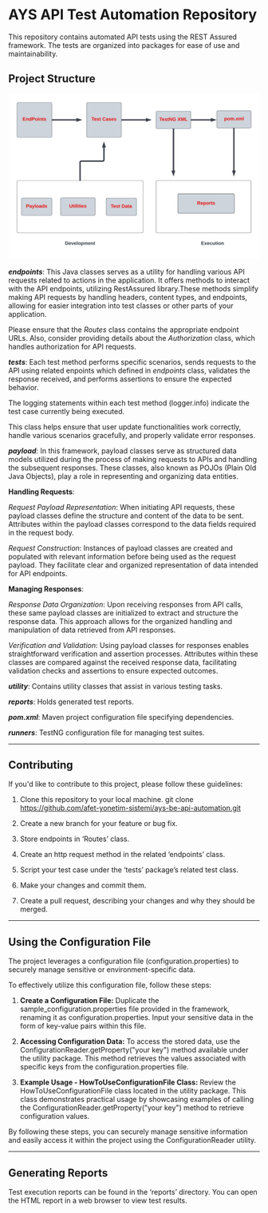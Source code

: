 # AYS API Test Automation Repository

This repository contains automated API tests using the REST Assured framework. The tests are organized into packages for ease of use and maintainability.

## Project Structure
![Framework Flowchart](https://github.com/afet-yonetim-sistemi/ays-be-api-automation/blob/main/Flowcharts.jpeg?raw=true)


*__endpoints__*: 
This Java classes serves as a utility for handling various API requests related to actions in the application. It offers methods to interact with the API endpoints, utilizing RestAssured library.These methods simplify making API requests by handling headers, content types, and endpoints, allowing for easier integration into test classes or other parts of your application.

Please ensure that the *Routes* class contains the appropriate endpoint URLs. Also, consider providing details about the *Authorization* class, which handles authorization for API requests.

*__tests__*: 
Each test method performs specific scenarios, sends requests to the API using related enpoints which defined in *endpoints* class, validates the response received, and performs assertions to ensure the expected behavior.

The logging statements within each test method (logger.info) indicate the test case currently being executed.

This class helps ensure that user update functionalities work correctly, handle various scenarios gracefully, and properly validate error responses.

*__payload__*: 
In this framework, payload classes serve as structured data models utilized during the process of making requests to APIs and handling the subsequent responses. These classes, also known as POJOs (Plain Old Java Objects), play a role in representing and organizing data entities.

__Handling Requests__:

*Request Payload Representation*: When initiating API requests, these payload classes define the structure and content of the data to be sent. Attributes within the payload classes correspond to the data fields required in the request body.

*Request Construction*: Instances of payload classes are created and populated with relevant information before being used as the request payload. They facilitate clear and organized representation of data intended for API endpoints.

__Managing Responses__:

*Response Data Organization*: Upon receiving responses from API calls, these same payload classes are initialized to extract and structure the response data. This approach allows for the organized handling and manipulation of data retrieved from API responses.

*Verification and Validation*: Using payload classes for responses enables straightforward verification and assertion processes. Attributes within these classes are compared against the received response data, facilitating validation checks and assertions to ensure expected outcomes.


*__utility__*: Contains utility classes that assist in various testing tasks.

*__reports__*: Holds generated test reports.

*__pom.xml__*: Maven project configuration file specifying dependencies.

*__runners__*: TestNG configuration file for managing test suites.

---

## Contributing

If you'd like to contribute to this project, please follow these guidelines:

1. Clone this repository to your local machine.
git clone https://github.com/afet-yonetim-sistemi/ays-be-api-automation.git

2. Create a new branch for your feature or bug fix.

3. Store endpoints in ‘Routes’ class.

4. Create an http request method in the related ‘endpoints’ class.

5. Script your test case under the ‘tests’ package’s related test class.

6. Make your changes and commit them.

7. Create a pull request, describing your changes and why they should be merged.

---

## Using the Configuration File

The project leverages a configuration file (configuration.properties) to securely manage sensitive or environment-specific data. 

To effectively utilize this configuration file, follow these steps:

1. **Create a Configuration File:** Duplicate the sample_configuration.properties file provided in the framework,
   renaming it as configuration.properties. Input your sensitive data in the form of key-value pairs within this file.

2. **Accessing Configuration Data:** To access the stored data, use the ConfigurationReader.getProperty("your key")
   method available under the utility package. This method retrieves the values associated with specific keys from the
   configuration.properties file.

3. **Example Usage - HowToUseConfigurationFile Class:**
Review the HowToUseConfigurationFile class located in the utility package. This class demonstrates practical usage by showcasing examples of calling the ConfigurationReader.getProperty("your key") method to retrieve configuration values.

By following these steps, you can securely manage sensitive information and easily access it within the project using the ConfigurationReader utility.

---

## Generating Reports

Test execution reports can be found in the ‘reports’ directory. You can open the HTML report in a web browser to view
test results.
